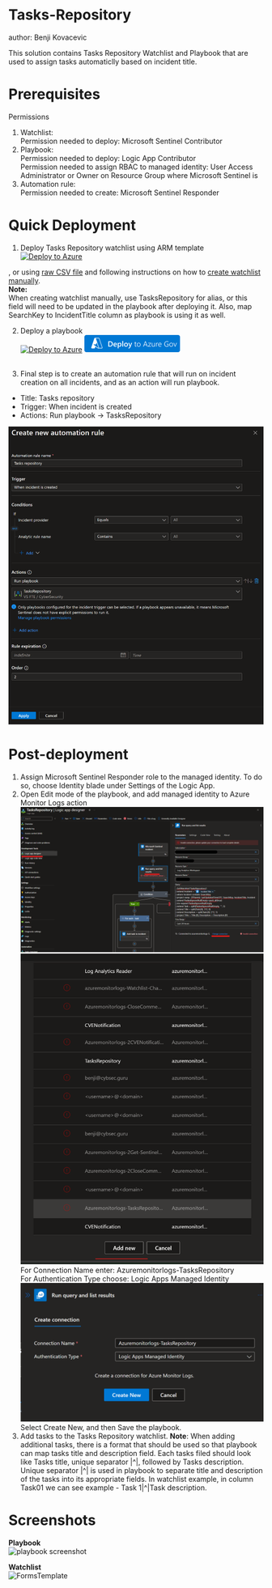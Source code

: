 # Tasks-Repository
author: Benji Kovacevic

This solution contains Tasks Repository Watchlist and Playbook that are used to assign tasks automaticlly based on incident title. 

# Prerequisites
Permissions
1.	Watchlist:<br>
Permission needed to deploy: Microsoft Sentinel Contributor
2.	Playbook:<br>
Permission needed to deploy: Logic App Contributor<br>
Permission needed to assign RBAC to managed identity: User Access Administrator or Owner on Resource Group where Microsoft Sentinel is
3.	Automation rule:<br>
Permission needed to create: Microsoft Sentinel Responder


# Quick Deployment
1. Deploy Tasks Repository watchlist using ARM template<br>
[![Deploy to Azure](https://aka.ms/deploytoazurebutton)](https://portal.azure.com/#create/Microsoft.Template/uri/https%3A%2F%2Fraw.githubusercontent.com%2FAzure%2FAzure-Sentinel%2Fmaster%2FTools%2FTasks-Repository%2FTasksRepositoryWatchlistTemplate.json)

, or using <a href="https://portal.azure.us/#create/Microsoft.Template/uri/https%3A%2F%2Fraw.githubusercontent.com%2FAzure%2FAzure-Sentinel%2Fmaster%2FTools%2FTasks-Repository%2FTasksRepository.csv">raw CSV file</a> and following instructions on how to <a href="https://learn.microsoft.com/en-us/azure/sentinel/watchlists-create">create watchlist manually</a>.
<br>
<strong>Note:</strong><br>
When creating watchlist manually, use TasksRepository for alias, or this field will need to be updated in the playbook after deploying it. Also, map SearchKey to IncidentTitle column as playbook is using it as well.

2. Deploy a playbook<br>
[![Deploy to Azure](https://aka.ms/deploytoazurebutton)](https://portal.azure.com/#create/Microsoft.Template/uri/https%3A%2F%2Fraw.githubusercontent.com%2FAzure%2FAzure-Sentinel%2Fmaster%2FTools%2FTasks-Repository%2Fazuredeploynmi.json)
[![Deploy to Azure Gov](https://raw.githubusercontent.com/Azure/azure-quickstart-templates/master/1-CONTRIBUTION-GUIDE/images/deploytoazuregov.png)](https://portal.azure.us/#create/Microsoft.Template/uri/https%3A%2F%2Fraw.githubusercontent.com%2FAzure%2FAzure-Sentinel%2Fmaster%2FTools%2FTasks-Repository%2Fazuredeploynmi.json)
<br><br>

3. Final step is to create an automation rule that will run on incident creation on all incidents, and as an action will run playbook.

- Title: Tasks repository<br>
- Trigger: When incident is created<br>
- Actions: Run playbook -> TasksRepository<br>

![automation rule screenshot](./images/automationrule.png)<br>

# Post-deployment
1. Assign Microsoft Sentinel Responder role to the managed identity. To do so, choose Identity blade under Settings of the Logic App.
2. Open Edit mode of the playbook, and add managed identity to Azure Monitor Logs action
![playbook screenshot](./images/AMLConnection1.png)<br>
![playbook screenshot](./images/AMLConnection2.png)<br>
For Connection Name enter: Azuremonitorlogs-TasksRepository<br>
For Authentication Type choose: Logic Apps Managed Identity<br>
![playbook screenshot](./images/AMLConnection3.png)<br>
Select Create New, and then Save the playbook.<br>
3. Add tasks to the Tasks Repository watchlist.
<strong>Note</strong>: 
When adding additional tasks, there is a format that should be used so that playbook can map tasks title and description field. Each tasks filed should look like Tasks title, unique separator |^|, followed by Tasks description. Unique separator |^| is used in playbook to separate title and description of the tasks into its appropriate fields. In watchlist example, in column Task01 we can see example - Task 1|^|Task description.

# Screenshots

**Playbook** <br>
![playbook screenshot](./images/.jpg)<br>

**Watchlist**<br>
![FormsTemplate](./images/.jpg)<br>
